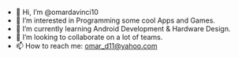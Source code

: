 - 👋 Hi, I’m @omardavinci10
- 👀 I’m interested in Programming some cool Apps and Games.
- 🌱 I’m currently learning Android Development & Hardware Design.
- 💞️ I’m looking to collaborate on a lot of teams.
- 📫 How to reach me: omar_d11@yahoo.com

<!---
omardavinci10/omardavinci10 is a ✨ special ✨ repository because its `README.md` (this file) appears on your GitHub profile.
You can click the Preview link to take a look at your changes.
--->

